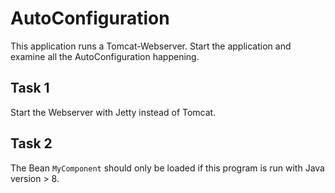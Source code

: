 # AutoConfiguration

This application runs a Tomcat-Webserver.
Start the application and examine all the AutoConfiguration happening.

## Task 1
Start the Webserver with Jetty instead of Tomcat.

## Task 2
The Bean `MyComponent` should only be loaded if this program is run with Java version > 8.
